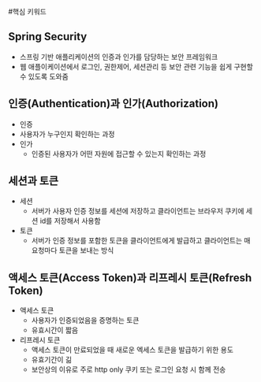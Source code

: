 #핵심 키워드

## **Spring Security**
- 스프링 기반 애플리케이션의 인증과 인가를 담당하는 보안 프레임워크
- 웹 애플이케이션에서 로그인, 권한제어, 세션관리 등 보안 관련 기능을 쉽게 구현할 수 있도록 도와줌

## **인증(Authentication)과 인가(Authorization)**
- 인증
- 사용자가 누구인지 확인하는 과정
- 인가
    - 인증된 사용자가 어떤 자원에 접근할 수 있는지 확인하는 과정

## **세션과 토큰**
- 세션
  - 서버가 사용자 인증 정보를 세션에 저장하고 클라이언트는 브라우저 쿠키에 세션 id를 저장해서 사용함
- 토큰
    - 서버가 인증 정보를 포함한 토큰을 클라이언트에게 발급하고 클라이언트는 매 요청마다 토큰을 보내는 방식


## **액세스 토큰(Access Token)과 리프레시 토큰(Refresh Token)**
- 액세스 토큰
  - 사용자가 인증되었음을 증명하는 토큰
  - 유효시간이 짧음
- 리프레시 토큰
    - 액세스 토큰이 만료되었을 때 새로운 엑세스 토큰을 발급하기 위한 용도
    - 유효기간이 긺
    - 보안상의 이유로 주로 http only 쿠키 또는 로그인 요청 시 함께 전송